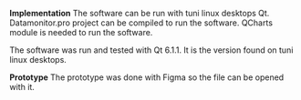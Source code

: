 **Implementation**
The software can be run with tuni linux desktops Qt. Datamonitor.pro project can be compiled to run the software. QCharts module is needed to run the software.

The software was run and tested with Qt 6.1.1. It is the version found on tuni linux desktops.

**Prototype**
The prototype was done with Figma so the file can be opened with it.
